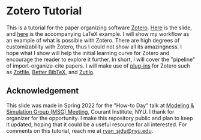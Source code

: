 # Zotero Tutorial

This is a tutorial for the paper organizing software [Zotero](https://www.zotero.org/). [Here](https://github.com/Empyreal092/Zotero_Tutorial/blob/main/Presentation.pdf) is the slide, and [here](https://github.com/Empyreal092/Zotero_Tutorial/blob/main/latex/Zotero_Tutorial_LaTeX.pdf) is the accompanying LaTeX example.
I will show my workflow as an example of what is possible with Zotero. There are high degrees of customizability with Zotero, thus I could not show all its amazingness. I hope what I show will help the initial learning curve for Zotero and encourage the reader to explore it further. 
In short, I will cover the "pipeline" of import-organize-cite papers. I will make use of [plug-ins](https://www.zotero.org/support/plugins) for Zotero such as [Zotfile](http://zotfile.com/), [Better BibTeX](https://retorque.re/zotero-better-bibtex/), and [Zutilo](https://github.com/wshanks/Zutilo). 

## Acknowledgement
This slide was made in Spring 2022 for the "How-to Day" talk at [Modeling & Simulation Group (MSG) Meeting](https://math.nyu.edu/dynamic/research/pages/research-and-training-group-mathematical-modeling-and-simulation/activities/group-meeting/?semester_code=spring-2022), Courant Institute, NYU. I thank for organizer for the opportunity.
I make this repository public and plan to keep it updated, hoping that it could be a useful resource for all interested.
For comments on this tutorial, reach me at [ryan_sjdu@nyu.edu](ryan_sjdu@nyu.edu).


